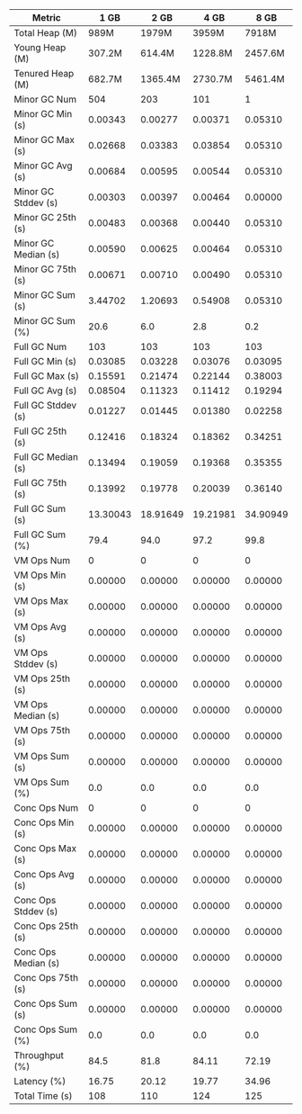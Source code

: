 | Metric | 1 GB | 2 GB | 4 GB | 8 GB |
|------|----|----|----|----|
| Total Heap (M) | 989M | 1979M | 3959M | 7918M |
| Young Heap (M) | 307.2M | 614.4M | 1228.8M | 2457.6M |
| Tenured Heap (M) | 682.7M | 1365.4M | 2730.7M | 5461.4M |
| Minor GC Num | 504 | 203 | 101 | 1 |
| Minor GC Min (s) | 0.00343 | 0.00277 | 0.00371 | 0.05310 |
| Minor GC Max (s) | 0.02668 | 0.03383 | 0.03854 | 0.05310 |
| Minor GC Avg (s) | 0.00684 | 0.00595 | 0.00544 | 0.05310 |
| Minor GC Stddev (s) | 0.00303 | 0.00397 | 0.00464 | 0.00000 |
| Minor GC 25th (s) | 0.00483 | 0.00368 | 0.00440 | 0.05310 |
| Minor GC Median (s) | 0.00590 | 0.00625 | 0.00464 | 0.05310 |
| Minor GC 75th (s) | 0.00671 | 0.00710 | 0.00490 | 0.05310 |
| Minor GC Sum (s) | 3.44702 | 1.20693 | 0.54908 | 0.05310 |
| Minor GC Sum (%) | 20.6 | 6.0 | 2.8 | 0.2 |
| Full GC Num | 103 | 103 | 103 | 103 |
| Full GC Min (s) | 0.03085 | 0.03228 | 0.03076 | 0.03095 |
| Full GC Max (s) | 0.15591 | 0.21474 | 0.22144 | 0.38003 |
| Full GC Avg (s) | 0.08504 | 0.11323 | 0.11412 | 0.19294 |
| Full GC Stddev (s) | 0.01227 | 0.01445 | 0.01380 | 0.02258 |
| Full GC 25th (s) | 0.12416 | 0.18324 | 0.18362 | 0.34251 |
| Full GC Median (s) | 0.13494 | 0.19059 | 0.19368 | 0.35355 |
| Full GC 75th (s) | 0.13992 | 0.19778 | 0.20039 | 0.36140 |
| Full GC Sum (s) | 13.30043 | 18.91649 | 19.21981 | 34.90949 |
| Full GC Sum (%) | 79.4 | 94.0 | 97.2 | 99.8 |
| VM Ops Num | 0 | 0 | 0 | 0 |
| VM Ops Min (s) | 0.00000 | 0.00000 | 0.00000 | 0.00000 |
| VM Ops Max (s) | 0.00000 | 0.00000 | 0.00000 | 0.00000 |
| VM Ops Avg (s) | 0.00000 | 0.00000 | 0.00000 | 0.00000 |
| VM Ops Stddev (s) | 0.00000 | 0.00000 | 0.00000 | 0.00000 |
| VM Ops 25th (s) | 0.00000 | 0.00000 | 0.00000 | 0.00000 |
| VM Ops Median (s) | 0.00000 | 0.00000 | 0.00000 | 0.00000 |
| VM Ops 75th (s) | 0.00000 | 0.00000 | 0.00000 | 0.00000 |
| VM Ops Sum (s) | 0.00000 | 0.00000 | 0.00000 | 0.00000 |
| VM Ops Sum (%) | 0.0 | 0.0 | 0.0 | 0.0 |
| Conc Ops Num | 0 | 0 | 0 | 0 |
| Conc Ops Min (s) | 0.00000 | 0.00000 | 0.00000 | 0.00000 |
| Conc Ops Max (s) | 0.00000 | 0.00000 | 0.00000 | 0.00000 |
| Conc Ops Avg (s) | 0.00000 | 0.00000 | 0.00000 | 0.00000 |
| Conc Ops Stddev (s) | 0.00000 | 0.00000 | 0.00000 | 0.00000 |
| Conc Ops 25th (s) | 0.00000 | 0.00000 | 0.00000 | 0.00000 |
| Conc Ops Median (s) | 0.00000 | 0.00000 | 0.00000 | 0.00000 |
| Conc Ops 75th (s) | 0.00000 | 0.00000 | 0.00000 | 0.00000 |
| Conc Ops Sum (s) | 0.00000 | 0.00000 | 0.00000 | 0.00000 |
| Conc Ops Sum (%) | 0.0 | 0.0 | 0.0 | 0.0 |
| Throughput (%) | 84.5 | 81.8 | 84.11 | 72.19 |
| Latency (%) | 16.75 | 20.12 | 19.77 | 34.96 |
| Total Time (s) | 108 | 110 | 124 | 125 |

